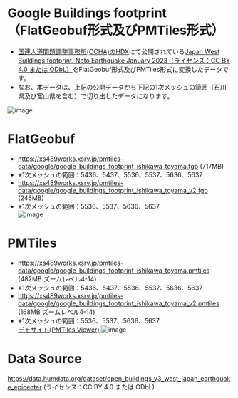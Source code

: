 # Google Buildings footprint（FlatGeobuf形式及びPMTiles形式）
- [国連人道問題調整事務所(OCHA)のHDX](https://data.humdata.org/)にて公開されている[Japan West Buildings footprint. Noto Earthquake January 2023（ライセンス：CC BY 4.0 または ODbL）](https://data.humdata.org/dataset/open_buildings_v3_west_japan_earthquake_epicenter)をFlatGeobuf形式及びPMTiles形式に変換したデータです。
- なお、本データは、上記の公開データから下記の1次メッシュの範囲（石川県及び富山県を含む）で切り出したデータになります。

![image](https://github.com/shi-works/noto-hanto-earthquake-2024-google-buildings-footprint/assets/71203808/d2279783-898b-403e-be54-212d49344569)

# FlatGeobuf
- https://xs489works.xsrv.jp/pmtiles-data/google/google_buildings_footprint_ishikawa_toyama.fgb (717MB)
- ※1次メッシュの範囲：5436、5437、5536、5537、5636、5637
- https://xs489works.xsrv.jp/pmtiles-data/google/google_buildings_footprint_ishikawa_toyama_v2.fgb (246MB)
- ※1次メッシュの範囲：5536、5537、5636、5637  
![image](https://github.com/shi-works/noto-hanto-earthquake-2024-google-buildings-footprint/assets/71203808/3d32b959-98e9-4753-a46a-a28163b4c48c)
# PMTiles
- https://xs489works.xsrv.jp/pmtiles-data/google/google_buildings_footprint_ishikawa_toyama.pmtiles (482MB ズームレベル4-14)  
- ※1次メッシュの範囲：5436、5437、5536、5537、5636、5637
- https://xs489works.xsrv.jp/pmtiles-data/google/google_buildings_footprint_ishikawa_toyama_v2.pmtiles (168MB ズームレベル4-14)  
- ※1次メッシュの範囲：5536、5537、5636、5637  
[デモサイト(PMTiles Viewer)](https://protomaps.github.io/PMTiles/?url=https%3A%2F%2Fxs489works.xsrv.jp%2Fpmtiles-data%2Fgoogle%2Fgoogle_buildings_footprint_ishikawa_toyama.pmtiles#map=13.63/37.39116/136.90156)
![image](https://github.com/shi-works/noto-hanto-earthquake-2024-google-buildings-footprint/assets/71203808/0b2bdb46-2a03-4ed8-8cd4-4dc780fec2f0)
# Data Source
https://data.humdata.org/dataset/open_buildings_v3_west_japan_earthquake_epicenter (ライセンス：CC BY 4.0 または ODbL)
